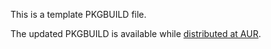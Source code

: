 This is a template PKGBUILD file.

The updated PKGBUILD is available while
[distributed at AUR](https://aur.archlinux.org/packages/chatgpt.sh).
